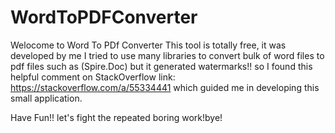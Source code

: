 # WordToPDFConverter

Welocome to Word To PDf Converter 
This tool is totally free, it was developed by me
I tried to use many libraries to convert bulk of word files to pdf files such as (Spire.Doc) but it generated watermarks!!
so I found this helpful comment on StackOverflow link: https://stackoverflow.com/a/55334441 which guided me in developing this small application.

Have Fun!!
let's fight the repeated boring work!bye!


